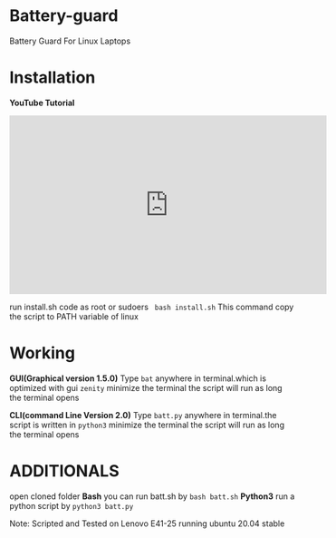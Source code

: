 # Battery-guard
Battery Guard For Linux Laptops
# Installation
**YouTube Tutorial**

<iframe width="560" height="315" src="https://www.youtube.com/embed/g9D9gAw4wxc" frameborder="0" allow="accelerometer; autoplay; clipboard-write; encrypted-media; gyroscope; picture-in-picture" allowfullscreen></iframe>

run install.sh code as root or sudoers
` bash install.sh`
This command copy the script to PATH variable of linux

# Working

**GUI(Graphical version 1.5.0)**
Type `bat` anywhere in terminal.which is optimized with gui `zenity`
minimize the terminal the script will run as long the terminal opens

**CLI(command Line Version 2.0)**
Type `batt.py` anywhere in terminal.the script is written in `python3`
minimize the terminal the script will run as long the terminal opens

# ADDITIONALS
open cloned folder
**Bash**
you can run batt.sh by
`bash batt.sh`
**Python3**
run a python script by
`python3 batt.py`



Note: Scripted and Tested on Lenovo E41-25 running ubuntu 20.04 stable 
